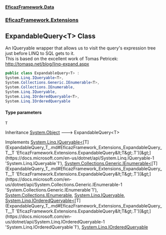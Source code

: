 #### [EficazFramework.Data](EficazFrameworkData.md 'EficazFramework Data')
### [EficazFramework.Extensions](EficazFrameworkData.md#EficazFramework_Extensions 'EficazFramework.Extensions')
## ExpandableQuery&lt;T&gt; Class
An IQueryable wrapper that allows us to visit the query's expression tree just before LINQ to SQL gets to it.  
This is based on the excellent work of Tomas Petricek: http://tomasp.net/blog/linq-expand.aspx  
```csharp
public class ExpandableQuery<T> :
System.Linq.IQueryable<T>,
System.Collections.Generic.IEnumerable<T>,
System.Collections.IEnumerable,
System.Linq.IQueryable,
System.Linq.IOrderedQueryable<T>,
System.Linq.IOrderedQueryable
```
#### Type parameters
<a name='EficazFramework_Extensions_ExpandableQuery_T__T'></a>
`T`  
  

Inheritance [System.Object](https://docs.microsoft.com/en-us/dotnet/api/System.Object 'System.Object') &#129106; ExpandableQuery&lt;T&gt;  

Implements [System.Linq.IQueryable&lt;](https://docs.microsoft.com/en-us/dotnet/api/System.Linq.IQueryable-1 'System.Linq.IQueryable`1')[T](ExpandableQuery_T_.md#EficazFramework_Extensions_ExpandableQuery_T__T 'EficazFramework.Extensions.ExpandableQuery&lt;T&gt;.T')[&gt;](https://docs.microsoft.com/en-us/dotnet/api/System.Linq.IQueryable-1 'System.Linq.IQueryable`1'), [System.Collections.Generic.IEnumerable&lt;](https://docs.microsoft.com/en-us/dotnet/api/System.Collections.Generic.IEnumerable-1 'System.Collections.Generic.IEnumerable`1')[T](ExpandableQuery_T_.md#EficazFramework_Extensions_ExpandableQuery_T__T 'EficazFramework.Extensions.ExpandableQuery&lt;T&gt;.T')[&gt;](https://docs.microsoft.com/en-us/dotnet/api/System.Collections.Generic.IEnumerable-1 'System.Collections.Generic.IEnumerable`1'), [System.Collections.IEnumerable](https://docs.microsoft.com/en-us/dotnet/api/System.Collections.IEnumerable 'System.Collections.IEnumerable'), [System.Linq.IQueryable](https://docs.microsoft.com/en-us/dotnet/api/System.Linq.IQueryable 'System.Linq.IQueryable'), [System.Linq.IOrderedQueryable&lt;](https://docs.microsoft.com/en-us/dotnet/api/System.Linq.IOrderedQueryable-1 'System.Linq.IOrderedQueryable`1')[T](ExpandableQuery_T_.md#EficazFramework_Extensions_ExpandableQuery_T__T 'EficazFramework.Extensions.ExpandableQuery&lt;T&gt;.T')[&gt;](https://docs.microsoft.com/en-us/dotnet/api/System.Linq.IOrderedQueryable-1 'System.Linq.IOrderedQueryable`1'), [System.Linq.IOrderedQueryable](https://docs.microsoft.com/en-us/dotnet/api/System.Linq.IOrderedQueryable 'System.Linq.IOrderedQueryable')  
